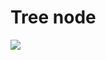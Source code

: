 # Tree node

![](https://github.com/hendraanggrian/leetcode-playground/raw/assets/concepts/tree_node.svg)
